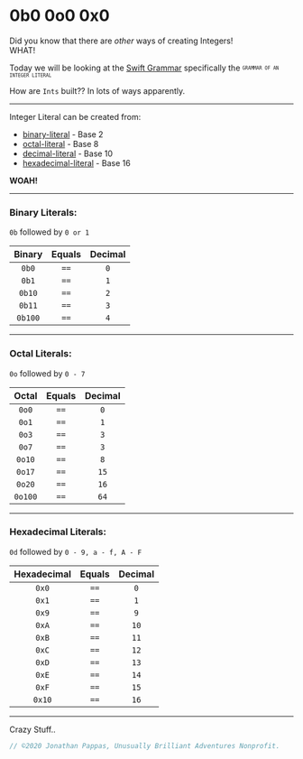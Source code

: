 # **0b0 0o0 0x0**

Did you know that there are *other* ways of creating Integers!<br>
WHAT!

Today we will be looking at the [Swift Grammar](https://docs.swift.org/swift-book/ReferenceManual/zzSummaryOfTheGrammar.html) specifically the <sup><sub>`GRAMMAR OF AN INTEGER LITERAL`</sub></sup>

How are `Ints` built?? In lots of ways apparently.

---

Integer Literal can be created from:
- [binary-literal](https://docs.swift.org/swift-book/ReferenceManual/LexicalStructure.html#grammar_binary-literal) - Base 2
- [octal-literal](https://docs.swift.org/swift-book/ReferenceManual/LexicalStructure.html#grammar_octal-literal) - Base 8
- [decimal-literal](https://docs.swift.org/swift-book/ReferenceManual/LexicalStructure.html#grammar_decimal-literal) - Base 10
- [hexadecimal-literal](https://docs.swift.org/swift-book/ReferenceManual/LexicalStructure.html#grammar_hexadecimal-literal) - Base 16

**WOAH!**

---

### **Binary Literals:**

`0b` followed by `0 or 1`

Binary | Equals | Decimal
:--: | :--: | :--:
`0b0` | `==` | `0`
`0b1` | `==` | `1`
`0b10` | `==` | `2`
`0b11` | `==` | `3`
`0b100` | `==` | `4`

---
### **Octal Literals:**

`0o` followed by `0 - 7`

Octal | Equals | Decimal
:--: | :--: | :--:
`0o0` | `==` | `0`
`0o1` | `==` | `1`
`0o3` | `==` | `3`
`0o7` | `==` | `3`
`0o10` | `==` | `8`
`0o17` | `==` | `15`
`0o20` | `==` | `16`
`0o100` | `==` | `64`

---
### **Hexadecimal Literals:**
`0d` followed by `0 - 9, a - f, A - F`

Hexadecimal | Equals | Decimal
:--: | :--: | :--:
`0x0` | `==` | `0`
`0x1` | `==` | `1`
`0x9` | `==` | `9`
`0xA` | `==` | `10`
`0xB` | `==` | `11`
`0xC` | `==` | `12`
`0xD` | `==` | `13`
`0xE` | `==` | `14`
`0xF` | `==` | `15`
`0x10` | `==` | `16`

---
Crazy Stuff..

```swift
// ©2020 Jonathan Pappas, Unusually Brilliant Adventures Nonprofit.
```